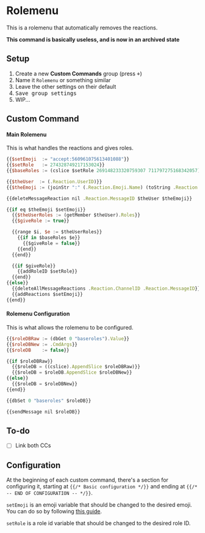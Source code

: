 # Rolemenu

This is a rolemenu that automatically removes the reactions.

**This command is basically useless, and is now in an archived state**

## Setup

1. Create a new **Custom Commands** group (press <kbd><samp>+</samp></kbd>)
1. Name it `Rolemenu` or something similar
1. Leave the other settings on their default
1. <kbd><samp>Save group settings</samp></kbd>
1. WIP...

## Custom Command

#### Main Rolemenu

This is what handles the reactions and gives roles.

```js
{{$setEmoji  := "accept:560961075613401088"}}
{{$setRole   := 274328749217153024}}
{{$baseRoles := (cslice $setRole 269148233320759307 711797275168342057)}}

{{$theUser  := (.Reaction.UserID)}}
{{$theEmoji := (joinStr ":" (.Reaction.Emoji.Name) (toString .Reaction.Emoji.ID))}}

{{deleteMessageReaction nil .Reaction.MessageID $theUser $theEmoji}}

{{if eq $theEmoji $setEmoji}}
  {{$theUserRoles := (getMember $theUser).Roles}}
  {{$giveRole := true}}

  {{range $i, $e := $theUserRoles}}
    {{if in $baseRoles $e}}
      {{$giveRole = false}}
    {{end}}
  {{end}}

  {{if $giveRole}}
    {{addRoleID $setRole}}
  {{end}}
{{else}}
  {{deleteAllMessageReactions .Reaction.ChannelID .Reaction.MessageID}}
  {{addReactions $setEmoji}}
{{end}}
```

#### Rolemenu Configuration

This is what allows the rolemenu to be configured.

```js
{{$roleDBRaw := (dbGet 0 "baseroles").Value}}
{{$roleDBNew := .CmdArgs}}
{{$roleDB    := false}}

{{if $roleDBRaw}}
  {{$roleDB = ((cslice).AppendSlice $roleDBRaw)}}
  {{$roleDB = $roleDB.AppendSlice $roleDBNew}}
{{else}}
  {{$roleDB = $roleDBNew}}
{{end}}

{{dbSet 0 "baseroles" $roleDB}}

{{sendMessage nil $roleDB}}
```

## To-do

- [ ] Link both CCs

## Configuration

At the beginning of each custom command, there's a section for configuring it, starting at `{{/* Basic configuration */}}` and ending at `{{/* -- END OF CONFIGURATION -- */}}`.

`setEmoji` is an emoji variable that should be changed to the desired emoji. You can do so by following [this guide](/emoji-instructions.md).

`setRole` is a role id variable that should be changed to the desired role ID.
